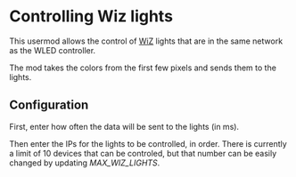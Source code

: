 # Controlling Wiz lights

This usermod allows the control of [WiZ](https://www.wizconnected.com/en/consumer/) lights that are in the same network as the WLED controller.

The mod takes the colors from the first few pixels and sends them to the lights.

## Configuration

First, enter how often the data will be sent to the lights (in ms).

Then enter the IPs for the lights to be controlled, in order. There is currently a limit of 10 devices that can be controled, but that number
can be easily changed by updating _MAX_WIZ_LIGHTS_.

